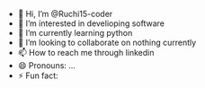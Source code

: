 - 👋 Hi, I’m @Ruchi15-coder
- 👀 I’m interested in develioping software
- 🌱 I’m currently learning python
- 💞️ I’m looking to collaborate on nothing currently
- 📫 How to reach me through linkedin
- 😄 Pronouns: ...
- ⚡ Fun fact: 

<!---
Ruchi15-coder/Ruchi15-coder is a ✨ special ✨ repository because its `README.md` (this file) appears on your GitHub profile.
You can click the Preview link to take a look at your changes.
--->
